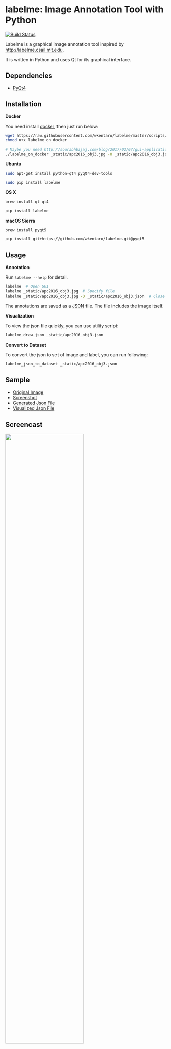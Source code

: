 labelme: Image Annotation Tool with Python
==========================================

[![Build Status](https://travis-ci.org/wkentaro/labelme.svg?branch=master)](https://travis-ci.org/wkentaro/labelme)


Labelme is a graphical image annotation tool inspired by <http://labelme.csail.mit.edu>.

It is written in Python and uses Qt for its graphical interface.


Dependencies
------------

- [PyQt4](http://www.riverbankcomputing.co.uk/software/pyqt/intro)


Installation
------------

**Docker**

You need install [docker](https://www.docker.com), then just run below:

```bash
wget https://raw.githubusercontent.com/wkentaro/labelme/master/scripts/labelme_on_docker
chmod u+x labelme_on_docker

# Maybe you need http://sourabhbajaj.com/blog/2017/02/07/gui-applications-docker-mac/ on macOS
./labelme_on_docker _static/apc2016_obj3.jpg -O _static/apc2016_obj3.json
```

**Ubuntu**

```bash
sudo apt-get install python-qt4 pyqt4-dev-tools

sudo pip install labelme
```

**OS X**

```bash
brew install qt qt4

pip install labelme
```

**macOS Sierra**

```bash
brew install pyqt5

pip install git+https://github.com/wkentaro/labelme.git@pyqt5
```


Usage
-----

**Annotation**

Run `labelme --help` for detail.

```bash
labelme  # Open GUI
labelme _static/apc2016_obj3.jpg  # Specify file
labelme _static/apc2016_obj3.jpg -O _static/apc2016_obj3.json  # Close window after the save
```

The annotations are saved as a [JSON](http://www.json.org/) file. The
file includes the image itself.

**Visualization**

To view the json file quickly, you can use utility script:

```bash
labelme_draw_json _static/apc2016_obj3.json
```

**Convert to Dataset**

To convert the json to set of image and label, you can run following:


```bash
labelme_json_to_dataset _static/apc2016_obj3.json
```


Sample
------

- [Original Image](https://github.com/wkentaro/labelme/blob/master/_static/apc2016_obj3.jpg)
- [Screenshot](https://github.com/wkentaro/labelme/blob/master/_static/apc2016_obj3_screenshot.jpg)
- [Generated Json File](https://github.com/wkentaro/labelme/blob/master/_static/apc2016_obj3.json)
- [Visualized Json File](https://github.com/wkentaro/labelme/blob/master/_static/apc2016_obj3_draw_json.jpg)


Screencast
----------

<img src="https://github.com/wkentaro/labelme/raw/master/_static/screencast.gif" width="70%"/>

